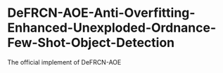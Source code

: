 # DeFRCN-AOE-Anti-Overfitting-Enhanced-Unexploded-Ordnance-Few-Shot-Object-Detection
The official implement of DeFRCN-AOE
